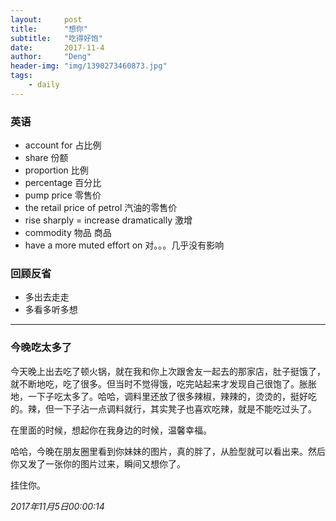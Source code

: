 ```yaml
---
layout:     post
title:      "想你"
subtitle:   "吃得好饱"
date:       2017-11-4
author:     "Deng"
header-img: "img/1390273460873.jpg"
tags:
    - daily
---
```


>

### 英语

- account for 占比例
- share 份额
- proportion 比例
- percentage 百分比
- pump price 零售价
- the retail price of petrol 汽油的零售价
- rise sharply = increase dramatically 激增
- commodity 物品 商品
- have a more muted effort on 对。。。几乎没有影响

### 回顾反省

- 多出去走走
- 多看多听多想

----

### 今晚吃太多了

今天晚上出去吃了顿火锅，就在我和你上次跟舍友一起去的那家店，肚子挺饿了，就不断地吃，吃了很多。但当时不觉得饿，吃完站起来才发现自己很饱了。胀胀地，一下子吃太多了。哈哈，调料里还放了很多辣椒，辣辣的，烫烫的，挺好吃的。辣，但一下子沾一点调料就行，其实凳子也喜欢吃辣，就是不能吃过头了。

在里面的时候，想起你在我身边的时候，温馨幸福。

哈哈，今晚在朋友圈里看到你妹妹的图片，真的胖了，从脸型就可以看出来。然后你又发了一张你的图片过来，瞬间又想你了。

挂住你。

*2017年11月5日00:00:14*